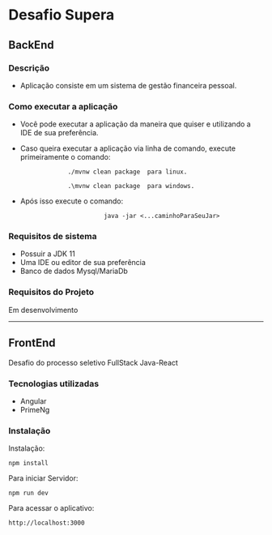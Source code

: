 

# Desafio Supera 

## BackEnd

### Descrição 

- Aplicação consiste em um sistema de gestão financeira pessoal.


### Como executar a aplicação 

- Você pode executar a aplicação da maneira que quiser e utilizando a IDE de sua preferência. 
- Caso queira executar a aplicação via linha de comando, execute primeiramente o comando:

                   ./mvnw clean package  para linux.

                   .\mvnw clean package  para windows.
- Após isso execute o comando: 

                             java -jar <...caminhoParaSeuJar>

### Requisitos de sistema

- Possuir a JDK 11 
- Uma IDE ou editor de sua preferência
- Banco de dados Mysql/MariaDb

### Requisitos do Projeto

Em desenvolvimento


********************************

## FrontEnd

Desafio do processo seletivo FullStack Java-React

### Tecnologias utilizadas

- Angular
- PrimeNg

### Instalação 


Instalação:

`npm install`  


Para iniciar Servidor:

`npm run dev`  

Para acessar o aplicativo:

`http://localhost:3000`  